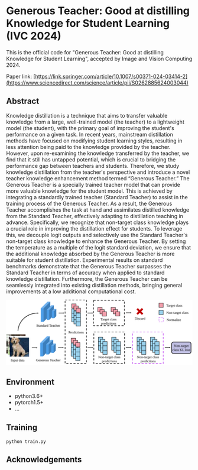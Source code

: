 # Generous Teacher: Good at distilling Knowledge for Student Learning (IVC 2024)

This is the official code for "Generous Teacher: Good at distilling Knowledge for Student Learning", accepted by Image and Vision Computing 2024.

Paper link: [https://link.springer.com/article/10.1007/s00371-024-03414-2](https://www.sciencedirect.com/science/article/pii/S0262885624003044)

## Abstract
Knowledge distillation is a technique that aims to transfer valuable knowledge from a large, well-trained model (the teacher) to a lightweight model (the student), with the primary goal of improving the student's performance on a given task. In recent years, mainstream distillation methods have focused on modifying student learning styles, resulting in less attention being paid to the knowledge provided by the teacher. However, upon re-examining the knowledge transferred by the teacher, we find that it still has untapped potential, which is crucial to bridging the performance gap between teachers and students. Therefore, we study knowledge distillation from the teacher's perspective and introduce a novel teacher knowledge enhancement method termed “Generous Teacher.” The Generous Teacher is a specially trained teacher model that can provide more valuable knowledge for the student model. This is achieved by integrating a standardly trained teacher (Standard Teacher) to assist in the training process of the Generous Teacher. As a result, the Generous Teacher accomplishes the task at hand and assimilates distilled knowledge from the Standard Teacher, effectively adapting to distillation teaching in advance. Specifically, we recognize that non-target class knowledge plays a crucial role in improving the distillation effect for students. To leverage this, we decouple logit outputs and selectively use the Standard Teacher's non-target class knowledge to enhance the Generous Teacher. By setting the temperature as a multiple of the logit standard deviation, we ensure that the additional knowledge absorbed by the Generous Teacher is more suitable for student distillation. Experimental results on standard benchmarks demonstrate that the Generous Teacher surpasses the Standard Teacher in terms of accuracy when applied to standard knowledge distillation. Furthermore, the Generous Teacher can be seamlessly integrated into existing distillation methods, bringing general improvements at a low additional computational cost.

![Fig 1](https://github.com/EifelTing/Generous-Teacher/blob/main/Fig%201.svg)

## Environment

- python3.6+
- pytorch1.5+
- ...

## Training

```
python train.py
```

## Acknowledgements


